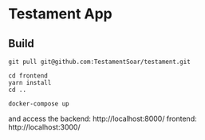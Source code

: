 # Testament App

## Build

```
git pull git@github.com:TestamentSoar/testament.git
```

```
cd frontend
yarn install
cd ..
```

```
docker-compose up
```

and access the
backend: http://localhost:8000/
frontend: http://localhost:3000/
